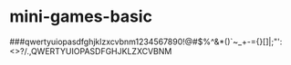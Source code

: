 # mini-games-basic

###qwertyuiopasdfghjklzxcvbnm1234567890!@#$%^&*()`~_+-={}[]\|;"':<>?/.,QWERTYUIOPASDFGHJKLZXCVBNM
